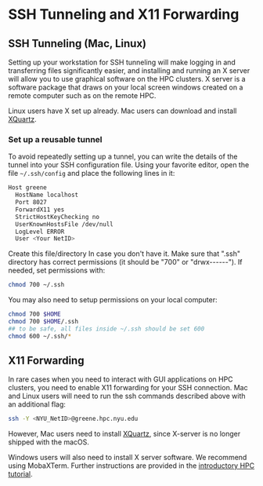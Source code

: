 # SSH Tunneling and X11 Forwarding

[xquartz]: https://www.xquartz.org/

## SSH Tunneling (Mac, Linux)

Setting up your workstation for SSH tunneling will make logging in and transferring files significantly easier, and installing and running an X server will allow you to use graphical software on the HPC clusters. X server is a software package that draws on your local screen windows created on a remote computer such as on the remote HPC.

Linux users have X set up already. Mac users can download and install [XQuartz][xquartz].

### Set up a reusable tunnel 

To avoid repeatedly setting up a tunnel, you can write the details of the tunnel into your SSH configuration file. Using your favorite editor, open the file `~/.ssh/config` and place the following lines in it: 

```sh
Host greene
  HostName localhost
  Port 8027
  ForwardX11 yes
  StrictHostKeyChecking no
  UserKnownHostsFile /dev/null
  LogLevel ERROR
  User <Your NetID>
```

Create this  file/directory  In case you don't have it. Make sure that ".ssh" directory has correct permissions (it should be "700" or "drwx------"). If needed, set permissions with:

```sh
chmod 700 ~/.ssh
```

You may also need to setup permissions on your local computer:

```sh
chmod 700 $HOME
chmod 700 $HOME/.ssh
## to be safe, all files inside ~/.ssh should be set 600
chmod 600 ~/.ssh/*
```

## X11 Forwarding

In rare cases when you need to interact with GUI applications on HPC clusters, you need to enable X11 forwarding for your SSH connection. Mac and Linux users will need to run the ssh commands described above with an additional flag:

```sh
ssh -Y <NYU_NetID>@greene.hpc.nyu.edu
```

However, Mac users need to install [XQuartz][xquartz], since X-server is no longer shipped with the macOS.

Windows users will also need to install X server software. We recommend using MobaXTerm. Further instructions are provided in the [introductory HPC tutorial](../12_tutorial_intro_shell_hpc/02_connecting_to_hpc.mdx).

